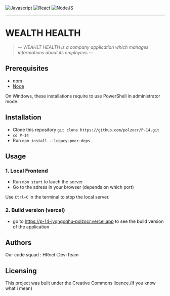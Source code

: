 ![Javascript](https://img.shields.io/badge/made%20with-Javascript-lightgrey)
![React](https://img.shields.io/badge/-React-red)
![NodeJS](https://img.shields.io/badge/-NodeJS-green)
____________________

# WEALTH HEALTH

> -- _WEAHLT HEALTH is a company application which manages informations about its employees_ --

## Prerequisites

- [npm](https://www.npmjs.com/)
- [Node](https://nodejs.org/en/)

On Windows, these installations require to use PowerShell in administrator mode.


## Installation 

- Clone this repository `git clone https://github.com/polzocr/P-14.git `
- `cd P-14`
- Run `npm install --legacy-peer-deps `

## Usage

### 1. Local Frontend 

- Run `npm start` to lauch the server 
- Go to the adress in your browser (depends on which port)

Use `Ctrl+C` in the terminal to stop the local server.

### 2. Build version (vercel)

- go to https://p-14-jyqngcqhu-polzocr.vercel.app to see the build version of the application

## Authors

Our code squad : HRnet-Dev-Team

## Licensing

This project was built under the Creative Commons licence.(if you know what i mean)